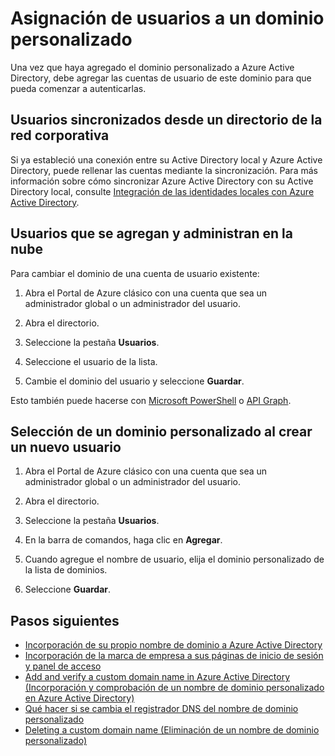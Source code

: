 <properties
	pageTitle="Asignación de usuarios a un dominio personalizado en Azure Active Directory | Microsoft Azure"
	description="Cómo rellenar un dominio personalizado en Azure Active Directory con cuentas de usuario."
	services="active-directory"
	documentationCenter=""
	authors="jeffsta"
	manager="stevenpo"
	editor=""/>

<tags
	ms.service="active-directory"
	ms.workload="identity"
	ms.tgt_pltfrm="na"
	ms.devlang="na"
	ms.topic="article"
	ms.date="02/03/2016"
	ms.author="curtand;jeffsta"/>

# Asignación de usuarios a un dominio personalizado

Una vez que haya agregado el dominio personalizado a Azure Active Directory, debe agregar las cuentas de usuario de este dominio para que pueda comenzar a autenticarlas.

## Usuarios sincronizados desde un directorio de la red corporativa

Si ya estableció una conexión entre su Active Directory local y Azure Active Directory, puede rellenar las cuentas mediante la sincronización. Para más información sobre cómo sincronizar Azure Active Directory con su Active Directory local, consulte [Integración de las identidades locales con Azure Active Directory](active-directory-aadconnect.md).

## Usuarios que se agregan y administran en la nube

Para cambiar el dominio de una cuenta de usuario existente:

1.  Abra el Portal de Azure clásico con una cuenta que sea un administrador global o un administrador del usuario.

2.  Abra el directorio.

3.  Seleccione la pestaña **Usuarios**.

4.  Seleccione el usuario de la lista.

5.  Cambie el dominio del usuario y seleccione **Guardar**.

Esto también puede hacerse con [Microsoft PowerShell](https://msdn.microsoft.com/library/azure/e1ef403f-3347-4409-8f46-d72dafa116e0#BKMK_ManageDomains) o [API Graph](https://msdn.microsoft.com/Library/Azure/Ad/Graph/api/domains-operations).

## Selección de un dominio personalizado al crear un nuevo usuario

1.  Abra el Portal de Azure clásico con una cuenta que sea un administrador global o un administrador del usuario.

2.  Abra el directorio.

3.  Seleccione la pestaña **Usuarios**.

4.  En la barra de comandos, haga clic en **Agregar**.

5.  Cuando agregue el nombre de usuario, elija el dominio personalizado de la lista de dominios.

6.  Seleccione **Guardar**.

## Pasos siguientes

- [Incorporación de su propio nombre de dominio a Azure Active Directory](active-directory-add-domain.md)
- [Incorporación de la marca de empresa a sus páginas de inicio de sesión y panel de acceso](active-directory-add-company-branding.md)
- [Add and verify a custom domain name in Azure Active Directory (Incorporación y comprobación de un nombre de dominio personalizado en Azure Active Directory)](active-directory-add-domain-add-verify-general.md)
- [Qué hacer si se cambia el registrador DNS del nombre de dominio personalizado](active-directory-add-domain-change-registrar.md)
- [Deleting a custom domain name (Eliminación de un nombre de dominio personalizado)](active-directory-add-domain-delete-domain.md)

<!---HONumber=AcomDC_0211_2016-->